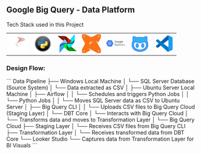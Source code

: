 <h2>Google Big Query - Data Platform</h2>
Tech Stack used in this Project
<div style="text-align: center;">
  <table>
    <tr>
      <td align="center"><img src="./logo/microsoft-sql-server-log.png" width="50"/></td>
      <td align="center"><img src="./logo/Python-logo.png" width="50"/></td>
      <td align="center"><img src="./logo/airflow-svgrepo-com.png" width="50"/></td>
      <td align="center"><img src="./logo/dbt-svgrepo-com.png" width="50"/></td>
      <td align="center"><img src="./logo/BigQueryLogo.png" width="50"/></td>
      <td align="center"><img src="./logo/github-svgrepo-com.png" width="50"/></td>
      <td align="center"><img src="./logo/vscode-svgrepo-com.png" width="50"/></td>
    </tr>
  </table>
</div>

<h3>Design Flow:</h3>
<p>
```
Data Pipeline
├── Windows Local Machine
│   └── SQL Server Database (Source System)
│       └── Data extracted as CSV
│
├── Ubuntu Server Local Machine
│   ├── Airflow
│   │   └── Schedules and triggers Python Jobs
│   │       └── Python Jobs
│   │           └── Moves SQL Server data as CSV to Ubuntu Server
│   ├── Big Query CLI
│   │   └── Uploads CSV files to Big Query Cloud (Staging Layer)
│   └── DBT Core
│       └── Interacts with Big Query Cloud
│           └── Transforms data and moves to Transformation Layer
│
└── Big Query Cloud
    ├── Staging Layer
    │   └── Receives CSV files from Big Query CLI
    ├── Transformation Layer
    │   └── Receives transformed data from DBT Core
    └── Looker Studio
        └── Captures data from Transformation Layer for BI Visuals
```
 </p>